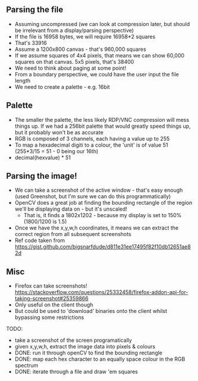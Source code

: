 
## Parsing the file

 * Assuming uncompressed (we can look at compression later, but should be irrelevant from a display/parsing perspective)
 * If the file is 16958 bytes, we will require 16958*2 squares
 * That's 33916
 * Assume a 1200x800 canvas - that's 960,000 squares
 * If we assume squares of 4x4 pixels, that means we can show 60,000 squares on that canvas. 5x5 pixels, that's 38400
 * We need to think about paging at some point!
 * From a boundary perspective, we could have the user input the file length
 * We need to create a palette - e.g. 16bit


## Palette

 * The smaller the palette, the less likely RDP/VNC compression will mess things up. If we had a 256bit palette that would greatly speed things up, but it probably won't be as accurate
 * RGB is composed of 3 channels, each having a value up to 255
 * To map a hexadecimal digiti to a colour, the 'unit' is of value 51 (255*3/15 = 51 - 0 being our 16th)
 * decimal(hexvalue) *  51

## Parsing the image!

 * We can take a screenshot of the active window - that's easy enough (used Greenshot, but I'm sure we can do this programmatically)
 * OpenCV does a great job at finding the bounding rectangle of the region we'll be displaying data on - but it's unscaled!
   * That is, it finds a 1802x1202 - because my display is set to 150% (1800/1200 is 1.5)
 * Once we have the x,y,w,h coordinates, it means we can extract the correct region from all subsequent screenshots
 * Ref code taken from https://gist.github.com/bigsnarfdude/d811e31ee17495f82f10db12651ae82d

## Misc

 * Firefox can take screenshots! https://stackoverflow.com/questions/25332458/firefox-addon-api-for-taking-screenshot#25359866
 * Only useful on the client though
 * But could be used to 'download' binaries onto the client whilst bypassing some restrictions

TODO:
 * take a screenshot of the screen programatically
 * given x,y,w,h, extract the image data into pixels & colours
 * DONE: run it through openCV to find the bounding rectangle
 * DONE: map each hex character to an equally space colour in the RGB spectrum
 * DONE: iterate through a file and draw 'em squares